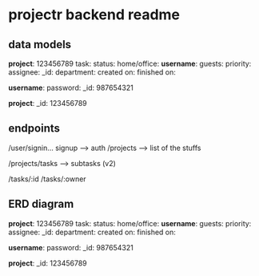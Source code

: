 # projectr backend readme

## data models

**project**: 123456789
task:
status:
home/office:
**username**:
guests:
priority:
assignee:
\_id:
department:
created on:
finished on:

**username**:
password:
\_id: 987654321

**project**:
\_id: 123456789

## endpoints

/user/signin… signup —> auth
/projects —> list of the stuffs

/projects/tasks —> subtasks (v2)

/tasks/:id
/tasks/:owner

## ERD diagram

**project**: 123456789
task:
status:
home/office:
**username**:
guests:
priority:
assignee:
\_id:
department:
created on:
finished on:

**username**:
password:
\_id: 987654321

**project**:
\_id: 123456789
